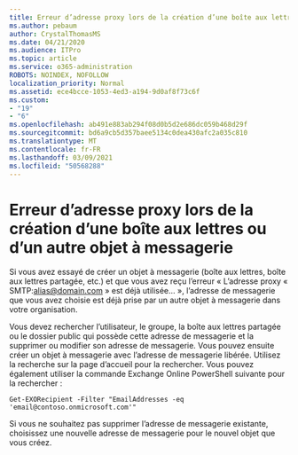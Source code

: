 ```yaml
---
title: Erreur d’adresse proxy lors de la création d’une boîte aux lettres partagée
ms.author: pebaum
author: CrystalThomasMS
ms.date: 04/21/2020
ms.audience: ITPro
ms.topic: article
ms.service: o365-administration
ROBOTS: NOINDEX, NOFOLLOW
localization_priority: Normal
ms.assetid: ece4bcce-1053-4ed3-a194-9d0af8f73c6f
ms.custom:
- "19"
- "6"
ms.openlocfilehash: ab491e883ab294f08d0b5d2e686dc059b468d29f
ms.sourcegitcommit: bd6a9cb5d357baee5134c0dea430afc2a035c810
ms.translationtype: MT
ms.contentlocale: fr-FR
ms.lasthandoff: 03/09/2021
ms.locfileid: "50568288"
---
```

# <a name="proxy-address-error-while-creating-a-mailbox-or-other-email-enabled-object"></a>Erreur d’adresse proxy lors de la création d’une boîte aux lettres ou d’un autre objet à messagerie

Si vous avez essayé de créer un objet à messagerie (boîte aux lettres, boîte aux lettres partagée, etc.) et que vous avez reçu l’erreur « L’adresse proxy « SMTP:alias@domain.com » est déjà utilisée... », l’adresse de messagerie que vous avez choisie est déjà prise par un autre objet à messagerie dans votre organisation.
  
Vous devez rechercher l’utilisateur, le groupe, la boîte aux lettres partagée ou le dossier public qui possède cette adresse de messagerie et la supprimer ou modifier son adresse de messagerie. Vous pouvez ensuite créer un objet à messagerie avec l’adresse de messagerie libérée. Utilisez la recherche sur la page d’accueil pour la rechercher. Vous pouvez également utiliser la commande Exchange Online PowerShell suivante pour la rechercher :

`
    Get-EXORecipient -Filter "EmailAddresses -eq 'email@contoso.onmicrosoft.com'"
`
  
Si vous ne souhaitez pas supprimer l’adresse de messagerie existante, choisissez une nouvelle adresse de messagerie pour le nouvel objet que vous créez.
  